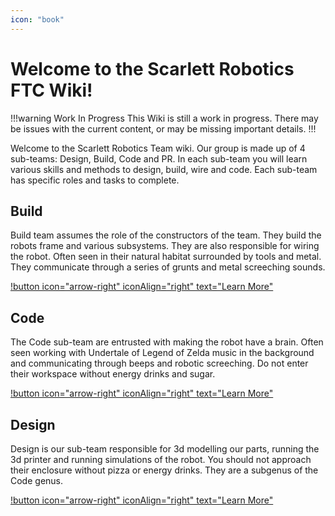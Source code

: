 ```yaml
---
icon: "book"
---
```


# Welcome to the Scarlett Robotics FTC Wiki!

!!!warning Work In Progress
This Wiki is still a work in progress. There may be issues with the current content, or may be missing important details.
!!!

Welcome to the Scarlett Robotics Team wiki. Our group is made up of 4 sub-teams: Design, Build, Code and PR. In each sub-team you will learn various skills and methods to design, build, wire and code. Each sub-team has specific roles and tasks to complete. 

## Build
Build team assumes the role of the constructors of the team. They build the robots frame and various subsystems. They are also responsible for wiring the robot. Often seen in their natural habitat surrounded by tools and metal. They communicate through a series of grunts and metal screeching sounds.

[!button icon="arrow-right" iconAlign="right" text="Learn More"](/build)

## Code
The Code sub-team are entrusted with making the robot have a brain. Often seen working with Undertale of Legend of Zelda music in the background and communicating through beeps and robotic screeching. Do not enter their workspace without energy drinks and sugar.

[!button icon="arrow-right" iconAlign="right" text="Learn More"](/code) 

## Design
Design is our sub-team responsible for 3d modelling our parts, running the 3d printer and running simulations of the robot. You should not approach their enclosure without pizza or energy drinks. They are a subgenus of the Code genus.

[!button icon="arrow-right" iconAlign="right" text="Learn More"](/design)
